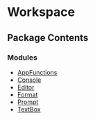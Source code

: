Workspace
=========

Package Contents
----------------

### Modules
- [AppFunctions](AppFunctions.md)
- [Console](Console.md)
- [Editor](Editor.md)
- [Format](Format.md)
- [Prompt](Prompt.md)
- [TextBox](TextBox.md)



